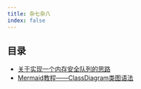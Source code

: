 ```yaml
---
title: 杂七杂八
index: false
---
```


## 目录

- [关于实现一个内存安全队列的思路](how-to-design-a-thread-safe-queue.md)
- [Mermaid教程——ClassDiagram类图语法](the-tutorial-of-class-diagram-of-mermaid.md)
